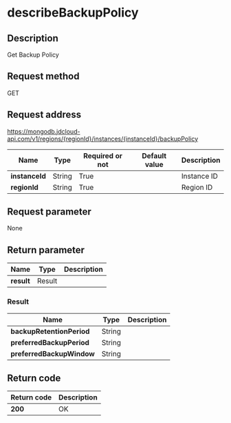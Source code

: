 # describeBackupPolicy


## Description
Get Backup Policy

## Request method
GET

## Request address
https://mongodb.jdcloud-api.com/v1/regions/{regionId}/instances/{instanceId}/backupPolicy

|Name|Type|Required or not|Default value|Description|
|---|---|---|---|---|
|**instanceId**|String|True||Instance ID|
|**regionId**|String|True||Region ID|

## Request parameter
None


## Return parameter
|Name|Type|Description|
|---|---|---|
|**result**|Result||


### Result
|Name|Type|Description|
|---|---|---|
|**backupRetentionPeriod**|String||
|**preferredBackupPeriod**|String||
|**preferredBackupWindow**|String||

## Return code
|Return code|Description|
|---|---|
|**200**|OK|
